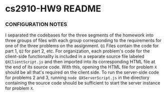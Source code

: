 # cs2910-HW9 README

### CONFIGURATION NOTES
I separated the codebases for the three segments of the homework into three groups of files with each group corresponding to the requirements for one of the three problems on the assignment. `Q1` Files contain the code for part 1, `Q2` for part 2, etc.
For organization, each problem's code for the client-side functionality is included in a separate source file labeled `QXClientScript.js` and then imported into its corresponding HTML file at the end of its source code. With this, opening the HTML file for problem `X` should be all that's required on the client side.
To run the server-side code for problems 2 and 3, running `node QXServerScript.js` in the directory containing the source code should be sufficient to start the server instance for problem `X`.